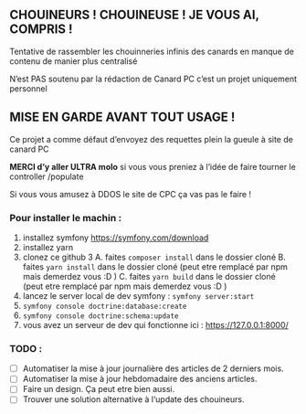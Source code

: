 ## CHOUINEURS ! CHOUINEUSE ! JE VOUS AI, COMPRIS !

Tentative de rassembler les chouinneries infinis des canards en manque de contenu de manier plus centralisé

N’est PAS soutenu par la rédaction de Canard PC c’est un projet uniquement personnel


## MISE EN GARDE AVANT TOUT USAGE !

Ce projet a comme défaut d’envoyez des requettes plein la gueule à site de canard PC

**MERCI d’y aller ULTRA molo** si vous vous preniez à l’idée de faire tourner le controller /populate

Si vous vous amusez à DDOS le site de CPC ça vas pas le faire !

### Pour installer le machin : 

1. installez symfony <https://symfony.com/download>
1. installez yarn
2. clonez ce github
3
    A. faites `composer install` dans le dossier cloné
    B. faites `yarn install` dans le dossier cloné (peut etre remplacé par npm mais demerdez vous :D )
    C. faites `yarn build` dans le dossier cloné (peut etre remplacé par npm mais demerdez vous :D )
4. lancez le server local de dev symfony : `symfony server:start`
5. `symfony console doctrine:database:create`
6. `symfony console doctrine:schema:update`
7. vous avez un serveur de dev qui fonctionne ici : https://127.0.0.1:8000/


### TODO : 

- [ ] Automatiser la mise à jour journalière des articles de 2 derniers mois.
- [ ] Automatiser la mise à jour hebdomadaire des anciens articles.
- [ ] Faire un design. Ça peut etre bien aussi.
- [ ] Trouver une solution alternative à l‘update des chouineurs.